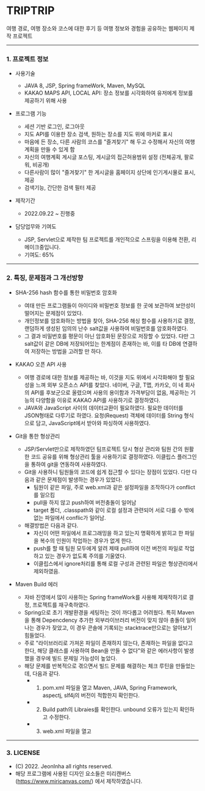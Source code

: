 # TRIPTRIP
여행 경로, 여행 장소와 코스에 대한 후기 등 여행 정보와 경험을 공유하는 웹페이지 제작 프로젝트
***
### 1. 프로젝트 정보
  
  - 사용기술
    - JAVA 8, JSP, Spring frameWork, Maven, MySQL
    - KAKAO MAPS API, LOCAL API: 장소 정보를 시각화하여 유저에게 정보를 제공하기 위해 사용

  - 프로그램 기능
    - 세션 기반 로그인, 로그아웃 
    - 지도 API를 이용한 장소 검색, 원하는 장소를 지도 위에 마커로 표시
    - 마음에 든 장소, 다른 사람의 코스를 "즐겨찾기" 해 두고 수정해서 자신의 여행 계획을 만들 수 있게 함
    - 자신의 여행계획 게시글 포스팅, 게시글의 접근허용범위 설정 (전체공개, 팔로워, 비공개)
    - 다른사람이 많이 "즐겨찾기" 한 게시글을 홈페이지 상단에 인기게시물로 표시, 제공
    - 검색기능, 간단한 검색 필터 제공
 
- 제작기간
  - 2022.09.22 ~ 진행중

- 담당업무와 기여도
  - JSP, Servlet으로 제작한 팀 프로젝트를 개인적으로 스프링을 이용해 전환, 리메이크중입니다.
  - 기여도: 65%

***

### 2. 특징, 문제점과 그 개선방향

- SHA-256 hash 함수를 통한 비밀번호 암호화
  - 여태 만든 프로그램들이 아이디와 비밀번호 정보를 한 곳에 보관하여 보안성이 떨어지는 문제점이 있었다.
  - 개인정보를 암호화하는 방법을 찾아, SHA-256 해싱 함수를 사용하기로 결정, 랜덤하게 생성된 임의의 난수 salt값을 사용하여 비밀번호를 암호화하였다.
  - 그 결과 비밀번호를 평문이 아닌 암호화된 문장으로 저장할 수 있었다. 다만 그 salt값이 같은 DB에 저장되어있는 한계점이 존재하는 바, 이를 타 DB에 연결하여 저장하는 방법을 고려할 만 하다.

- KAKAO 오픈 API 사용
  - 여행 경로에 대한 정보를 제공하는 바, 이것을 지도 위에서 시각화해야 할 필요성을 느껴 외부 오픈소스 API를 찾았다. 네이버, 구글, T맵, 카카오, 이 네 회사의 API를 후보군으로 올렸으며 사용의 용이함과 가격부담이 없음, 제공하는 기능의 다양함을 이유로 KAKAO API를 사용하기로 결정하였다.
  - JAVA와 JavaScript 사이의 데이터교환이 필요하였다. 필요한 데이터를 JSON형태로 다루기로 하였다. 요청(Request) 객체에 데이터를 String 형식으로 담고, JavaScript에서 받아와 파싱하여 사용하였다.
  
- Git을 통한 형상관리
  - JSP/Servlet만으로 제작하였던 팀프로젝트 당시 형상 관리와 팀원 간의 원활한 코드 공유를 위해 형상관리 툴을 사용하기로 결정하였다. 이클립스 플러그인을 통하여 git을 연동하여 사용하였다.
  - Git을 사용하니 팀원들의 코드에 쉽게 접근할 수 있다는 장점이 있었다. 다만 다음과 같은 문제점이 발생하는 경우가 있었다.
    - 팀원이 같은 파일, 주로 web.xml과 같은 설정파일을 조작하다가 conflict를 일으킴
    - pull을 하지 않고 push하여 버전충돌이 일어남
    - target 폴더, .classpath와 같이 로컬 설정과 관련되어 서로 다를 수 밖에 없는 파일에서 conflic가 일어남.
  - 해결방법은 다음과 같다.
    - 자신이 어떤 파일에서 프로그래밍을 하고 있는지 명확하게 밝히고 한 파일을 복수의 인원이 작업하는 경우가 없게 한다.
    - push를 할 때 팀원 모두에게 알려 제때 pull하여 이전 버전의 파일로 작업하고 있는 경우가 없도록 주의를 기울였다.
    - 이클립스에서 ignore처리를 통해 로컬 구성과 관련된 파일은 형상관리에서 제외하였음.
    
- Maven Build 에러
  - 자바 진영에서 많이 사용하는 Spring frameWork를 사용해 제재작하기로 결정, 프로젝트를 재구축하였다.
  - Spring으로 초기 개발환경을 세팅하는 것이 까다롭고 어려웠다. 특히 Maven을 통해 Depencdency 추가한 외부라이브러리 버전이 맞지 않아 충돌이 일어나는 경우가 잦았고, 이 경우 콘솔에 기록되는 stacktrace만으로는 알아보기 힘들었다.
  - 주로 "라이브러리로 가져온 파일이 존재하지 않는다, 존재하는 파일을 없다고 한다, 해당 클래스를 사용하여 Bean을 만들 수 없다"와 같은 에러사항이 발생했을 경우에 빌드 문제일 가능성이 높았다.
  - 해당 문제를 반복적으로 겪으면서 빌드 문제를 해결하는 체크 루틴을 만들었는데, 다음과 같다.
    - 1. pom.xml 파일을 열고 Maven, JAVA, Spring Framework, aspectj, slf4j의 버전이 적합한지 확인한다.
    - 2. Build path의 Libraies를 확인한다. unbound 오류가 있는지 확인하고 수정한다.
    - 3. web.xml 파일을 열고 

***

### 3. LICENSE
- (C) 2022. JeonInha all rights reserved.
- 해당 프로그램에 사용된 디자인 요소들은 미리캔버스(https://www.miricanvas.com/) 에서 제작하였습니다.
